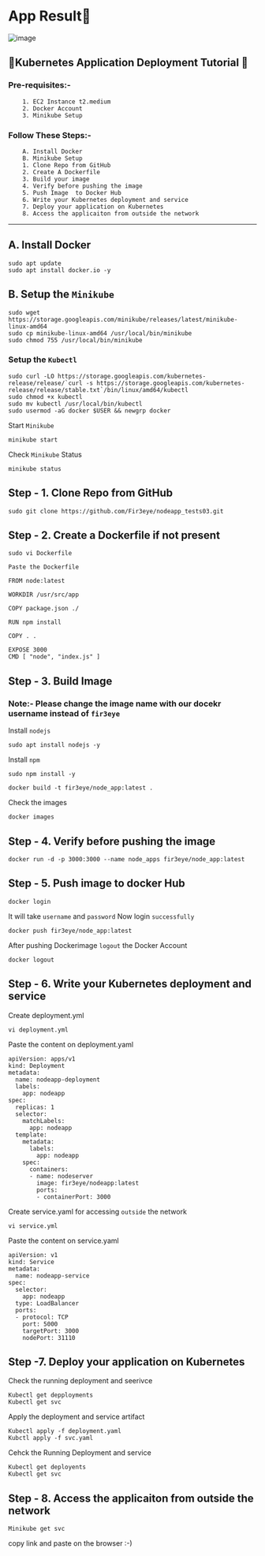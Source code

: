 # App Result🎯
![image](https://github.com/Fir3eye/pr_01_docker_push_img/assets/93431222/cb8418ff-827f-4090-8270-0be2e448120f)

## 📢Kubernetes Application Deployment Tutorial 🚀

### Pre-requisites:-
		1. EC2 Instance t2.medium
		2. Docker Account
  		3. Minikube Setup
    		
### Follow These Steps:-

		A. Install Docker
  		B. Minikube Setup
		1. Clone Repo from GitHub
		2. Create A Dockerfile
		3. Build your image
		4. Verify before pushing the image
		5. Push Image  to Docker Hub
		6. Write your Kubernetes deployment and service 
		7. Deploy your application on Kubernetes
  		8. Access the applicaiton from outside the network
		
---

## A. Install Docker

```
sudo apt update
sudo apt install docker.io -y
```
## B. Setup the `Minikube`
```
sudo wget https://storage.googleapis.com/minikube/releases/latest/minikube-linux-amd64
sudo cp minikube-linux-amd64 /usr/local/bin/minikube
sudo chmod 755 /usr/local/bin/minikube

```
### Setup the `Kubectl`
```
sudo curl -LO https://storage.googleapis.com/kubernetes-release/release/`curl -s https://storage.googleapis.com/kubernetes-release/release/stable.txt`/bin/linux/amd64/kubectl
sudo chmod +x kubectl
sudo mv kubectl /usr/local/bin/kubectl
sudo usermod -aG docker $USER && newgrp docker
```
Start `Minikube`
```
minikube start
```
Check `Minikube` Status
```
minikube status
```
## Step - 1. Clone Repo from GitHub
```
sudo git clone https://github.com/Fir3eye/nodeapp_tests03.git
```

## Step - 2. Create a Dockerfile if not present
```
sudo vi Dockerfile
```
`Paste the Dockerfile`
```
FROM node:latest

WORKDIR /usr/src/app

COPY package.json ./

RUN npm install

COPY . .

EXPOSE 3000
CMD [ "node", "index.js" ]
```

## Step - 3. Build Image
### Note:- Please change the image name with our docekr username instead of `fir3eye`

Install `nodejs`
```
sudo apt install nodejs -y
```
Install `npm`
```
sudo npm install -y
```
```
docker build -t fir3eye/node_app:latest .
```
Check the images
```
docker images
```			
## Step - 4. Verify before pushing the image 
```
docker run -d -p 3000:3000 --name node_apps fir3eye/node_app:latest
```

## Step - 5. Push image to docker Hub
```
docker login
```
It will take `username` and `password` Now login `successfully`
```
docker push fir3eye/node_app:latest
```		
After pushing Dockerimage `logout` the Docker Account 
```
docker logout
```
## Step - 6. Write your Kubernetes deployment and service
Create deployment.yml
```
vi deployment.yml
```
Paste the content on deployment.yaml
```
apiVersion: apps/v1
kind: Deployment
metadata:
  name: nodeapp-deployment
  labels:
    app: nodeapp
spec:
  replicas: 1
  selector:
    matchLabels:
      app: nodeapp
  template:
    metadata:
      labels:
        app: nodeapp 
    spec:
      containers:
      - name: nodeserver
        image: fir3eye/nodeapp:latest
        ports:
        - containerPort: 3000
```
Create service.yaml for accessing `outside` the network
```
vi service.yml
```
Paste the content on service.yaml
```
apiVersion: v1
kind: Service
metadata:
  name: nodeapp-service
spec:
  selector:
    app: nodeapp 
  type: LoadBalancer
  ports:
  - protocol: TCP
    port: 5000
    targetPort: 3000
    nodePort: 31110
```
## Step -7. Deploy your application on Kubernetes
Check the running deployment and seerivce
```
Kubectl get depployments
Kubectl get svc 
```
Apply the deployment and service artifact

```
Kubectl apply -f deployment.yaml
Kubctl apply -f svc.yaml
```
Cehck the Running Deployment and service
```
Kubectl get deployents
Kubectl get svc			
```
## Step - 8. Access the applicaiton from outside the network
```
Minikube get svc
```
copy link and paste on the browser :-)
